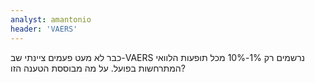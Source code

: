 ```yaml
---
analyst: amantonio
header: 'VAERS'
---
```


כבר לא מעט פעמים ציינתי שב-VAERS נרשמים רק 1%-10% מכל תופעות הלוואי המתרחשות בפועל. על מה מבוססת הטענה הזו?
